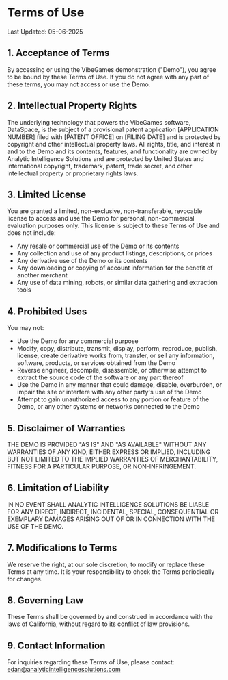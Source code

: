 # Terms of Use
Last Updated: 05-06-2025

## 1. Acceptance of Terms
By accessing or using the VibeGames demonstration ("Demo"), you agree to be bound by these Terms of Use. If you do not agree with any part of these terms, you may not access or use the Demo.

## 2. Intellectual Property Rights
The underlying technology that powers the VibeGames software, DataSpace, is the subject of a provisional patent application [APPLICATION NUMBER] filed with [PATENT OFFICE] on [FILING DATE] and is protected by copyright and other intellectual property laws. All rights, title, and interest in and to the Demo and its contents, features, and functionality are owned by Analytic Intelligence Solutions and are protected by United States and international copyright, trademark, patent, trade secret, and other intellectual property or proprietary rights laws.

## 3. Limited License
You are granted a limited, non-exclusive, non-transferable, revocable license to access and use the Demo for personal, non-commercial evaluation purposes only. This license is subject to these Terms of Use and does not include:

- Any resale or commercial use of the Demo or its contents
- Any collection and use of any product listings, descriptions, or prices
- Any derivative use of the Demo or its contents
- Any downloading or copying of account information for the benefit of another merchant
- Any use of data mining, robots, or similar data gathering and extraction tools

## 4. Prohibited Uses
You may not:

- Use the Demo for any commercial purpose
- Modify, copy, distribute, transmit, display, perform, reproduce, publish, license, create derivative works from, transfer, or sell any information, software, products, or services obtained from the Demo
- Reverse engineer, decompile, disassemble, or otherwise attempt to extract the source code of the software or any part thereof
- Use the Demo in any manner that could damage, disable, overburden, or impair the site or interfere with any other party's use of the Demo
- Attempt to gain unauthorized access to any portion or feature of the Demo, or any other systems or networks connected to the Demo

## 5. Disclaimer of Warranties
THE DEMO IS PROVIDED "AS IS" AND "AS AVAILABLE" WITHOUT ANY WARRANTIES OF ANY KIND, EITHER EXPRESS OR IMPLIED, INCLUDING BUT NOT LIMITED TO THE IMPLIED WARRANTIES OF MERCHANTABILITY, FITNESS FOR A PARTICULAR PURPOSE, OR NON-INFRINGEMENT.

## 6. Limitation of Liability
IN NO EVENT SHALL ANALYTIC INTELLIGENCE SOLUTIONS BE LIABLE FOR ANY DIRECT, INDIRECT, INCIDENTAL, SPECIAL, CONSEQUENTIAL OR EXEMPLARY DAMAGES ARISING OUT OF OR IN CONNECTION WITH THE USE OF THE DEMO.

## 7. Modifications to Terms
We reserve the right, at our sole discretion, to modify or replace these Terms at any time. It is your responsibility to check the Terms periodically for changes.

## 8. Governing Law
These Terms shall be governed by and construed in accordance with the laws of California, without regard to its conflict of law provisions.

## 9. Contact Information
For inquiries regarding these Terms of Use, please contact:
edan@analyticintelligencesolutions.com
